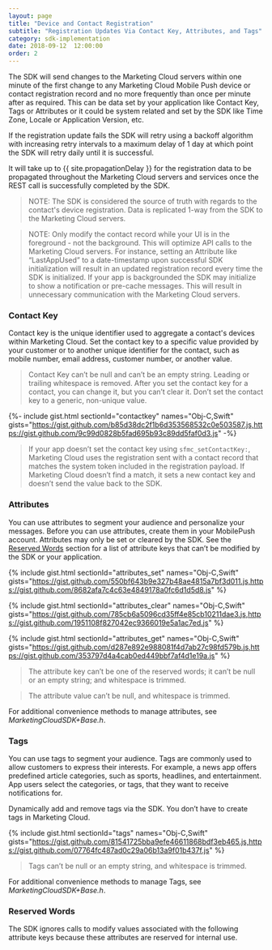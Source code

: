 ```yaml
---
layout: page
title: "Device and Contact Registration"
subtitle: "Registration Updates Via Contact Key, Attributes, and Tags"
category: sdk-implementation
date: 2018-09-12  12:00:00
order: 2
---
```


The SDK will send changes to the Marketing Cloud servers within one minute of the first change to any Marketing Cloud Mobile Push device or contact registration record and no more frequently than once per minute after as required.  This can be data set by your application like Contact Key, Tags or Attributes or it could be system related and set by the SDK like Time Zone, Locale or Application Version, etc.

If the registration update fails the SDK will retry using a backoff algorithm with increasing retry intervals to a maximum delay of 1 day at which point the SDK will retry daily until it is successful.

It will take up to {{ site.propagationDelay }} for the registration data to be propagated throughout the Marketing Cloud servers and services once the REST call is successfully completed by the SDK.

> NOTE: The SDK is considered the source of truth with regards to the contact's device registration.  Data is replicated 1-way from the SDK to the Marketing Cloud servers.

> NOTE: Only modify the contact record while your UI is in the foreground - not the background.  This will optimize API calls to the Marketing Cloud servers.  For instance, setting an Attribute like “LastAppUsed” to a date-timestamp upon successful SDK initialization will result in an updated registration record every time the SDK is initialized.  If your app is backgrounded the SDK may initialize to show a notification or pre-cache messages.  This will result in unnecessary communication with the Marketing Cloud servers.

### Contact Key

Contact key is the unique identifier used to aggregate a contact's devices within Marketing Cloud. Set the contact key to a specific value provided by your customer or to another unique identifier for the contact, such as mobile number, email address, customer number, or another value.

> Contact Key can’t be null and can’t be an empty string. Leading or trailing whitespace is removed. After you set the contact key for a contact, you can change it, but you can’t clear it. Don’t set the contact key to a generic, non-unique value.

{%- include gist.html sectionId="contactkey" names="Obj-C,Swift" gists="https://gist.github.com/b85d38dc2f1b6d353568532c0e503587.js,https://gist.github.com/9c99d0828b5fad695b93c89dd5faf0d3.js" -%}

> If your app doesn’t set the contact key using `sfmc_setContactKey:`, Marketing Cloud uses the registration sent with a contact record that matches the system token included in the registration payload. If Marketing Cloud doesn’t find a match, it sets a new contact key and doesn’t send the value back to the SDK.

### Attributes

You can use attributes to segment your audience and personalize your messages. Before you can use attributes, create them in your MobilePush account. Attributes may only be set or cleared by the SDK. See the [Reserved Words](#reserved-words) section for a list of attribute keys that can’t be modified by the SDK or your application.

{% include gist.html sectionId="attributes_set" names="Obj-C,Swift" gists="https://gist.github.com/550bf643b9e327b48ae4815a7bf3d011.js,https://gist.github.com/8682afa7c4c63e4849178a0fc6d1d5d8.js" %}

{% include gist.html sectionId="attributes_clear" names="Obj-C,Swift" gists="https://gist.github.com/785cb6a5096cd35ff4e85cb10211dae3.js,https://gist.github.com/1951108f827042ec9366019e5a1ac7ed.js" %}

{% include gist.html sectionId="attributes_get" names="Obj-C,Swift" gists="https://gist.github.com/d287e892e988081f4d7ab27c98fd579b.js,https://gist.github.com/353797d4a4cab0ed449bbf7af4d1e19a.js" %}

> The attribute key can’t be one of the reserved words; it can’t be null or an empty string; and whitespace is trimmed.

> The attribute value can’t be null, and whitespace is trimmed.

For additional convenience methods to manage attributes, see *MarketingCloudSDK+Base.h*.

### Tags

You can use tags to segment your audience. Tags are commonly used to allow customers to express their interests. For example, a news app offers predefined article categories, such as sports, headlines, and entertainment. App users select the categories, or tags, that they want to receive notifications for.  

Dynamically add and remove tags via the SDK. You don’t have to create tags in Marketing Cloud.

{% include gist.html sectionId="tags" names="Obj-C,Swift" gists="https://gist.github.com/81541725bba9efe46611868bdf3eb465.js,https://gist.github.com/07764fc487ad0c29a06b13a9f01b437f.js" %}

> Tags can’t be null or an empty string, and whitespace is trimmed.

For additional convenience methods to manage Tags, see *MarketingCloudSDK+Base.h*.

### Reserved Words

The SDK ignores calls to modify values associated with the following attribute keys because these attributes are reserved for internal use.

<script src="https://gist.github.com/sfmc-mobilepushsdk/34af56f4a7d4a1acd2a3.js"></script>
